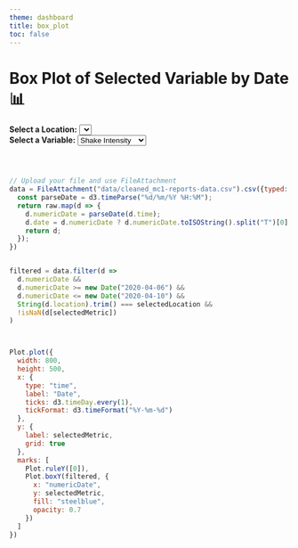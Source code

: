 ```yaml
---
theme: dashboard
title: box_plot
toc: false
---
```


# Box Plot of Selected Variable by Date 📊

<div class="section">
  <label for="location-select"><strong>Select a Location:</strong></label>
  <select id="location-select"></select>
</div>

<div class="section">
  <label for="metric-select"><strong>Select a Variable:</strong></label>
  <select id="metric-select">
    <option value="shake_intensity">Shake Intensity</option>
    <option value="sewer_and_water">Sewer & Water</option>
    <option value="power">Power</option>
    <option value="roads_and_bridges">Roads & Bridges</option>
    <option value="medical">Medical</option>
    <option value="buildings">Buildings</option>
  </select>
</div>

<div class="section">
  <div id="chart-container" class="chart-box"></div>
</div>


```js



// Upload your file and use FileAttachment
data = FileAttachment("data/cleaned_mc1-reports-data.csv").csv({typed: true}).then(raw => {
  const parseDate = d3.timeParse("%d/%m/%Y %H:%M");
  return raw.map(d => {
    d.numericDate = parseDate(d.time);
    d.date = d.numericDate ? d.numericDate.toISOString().split("T")[0] : null;
    return d;
  });
})


filtered = data.filter(d =>
  d.numericDate &&
  d.numericDate >= new Date("2020-04-06") &&
  d.numericDate <= new Date("2020-04-10") &&
  String(d.location).trim() === selectedLocation &&
  !isNaN(d[selectedMetric])
)



Plot.plot({
  width: 800,
  height: 500,
  x: {
    type: "time",
    label: "Date",
    ticks: d3.timeDay.every(1),
    tickFormat: d3.timeFormat("%Y-%m-%d")
  },
  y: {
    label: selectedMetric,
    grid: true
  },
  marks: [
    Plot.ruleY([0]),
    Plot.boxY(filtered, {
      x: "numericDate",
      y: selectedMetric,
      fill: "steelblue",
      opacity: 0.7
    })
  ]
})
